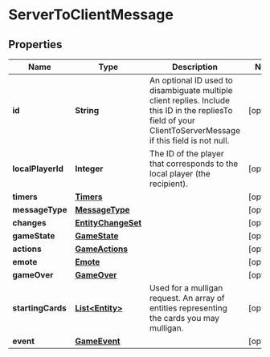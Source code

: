 
# ServerToClientMessage

## Properties
Name | Type | Description | Notes
------------ | ------------- | ------------- | -------------
**id** | **String** | An optional ID used to disambiguate multiple client replies. Include this ID in the repliesTo field of your ClientToServerMessage if this field is not null.  |  [optional]
**localPlayerId** | **Integer** | The ID of the player that corresponds to the local player (the recipient).  |  [optional]
**timers** | [**Timers**](Timers.md) |  |  [optional]
**messageType** | [**MessageType**](MessageType.md) |  |  [optional]
**changes** | [**EntityChangeSet**](EntityChangeSet.md) |  |  [optional]
**gameState** | [**GameState**](GameState.md) |  |  [optional]
**actions** | [**GameActions**](GameActions.md) |  |  [optional]
**emote** | [**Emote**](Emote.md) |  |  [optional]
**gameOver** | [**GameOver**](GameOver.md) |  |  [optional]
**startingCards** | [**List&lt;Entity&gt;**](Entity.md) | Used for a mulligan request. An array of entities representing the cards you may mulligan.  |  [optional]
**event** | [**GameEvent**](GameEvent.md) |  |  [optional]



